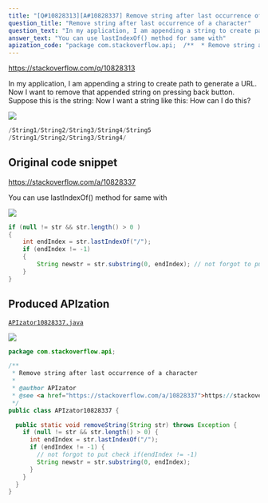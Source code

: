 ```yaml
---
title: "[Q#10828313][A#10828337] Remove string after last occurrence of a character"
question_title: "Remove string after last occurrence of a character"
question_text: "In my application, I am appending a string to create path to generate a URL. Now I want to remove that appended string on pressing back button. Suppose this is the string: Now I want a string like this: How can I do this?"
answer_text: "You can use lastIndexOf() method for same with"
apization_code: "package com.stackoverflow.api;  /**  * Remove string after last occurrence of a character  *  * @author APIzator  * @see <a href=\"https://stackoverflow.com/a/10828337\">https://stackoverflow.com/a/10828337</a>  */ public class APIzator10828337 {    public static void removeString(String str) throws Exception {     if (null != str && str.length() > 0) {       int endIndex = str.lastIndexOf(\"/\");       if (endIndex != -1) {         // not forgot to put check if(endIndex != -1)         String newstr = str.substring(0, endIndex);       }     }   } }"
---
```


https://stackoverflow.com/q/10828313

In my application, I am appending a string to create path to generate a URL. Now I want to remove that appended string on pressing back button.
Suppose this is the string:
Now I want a string like this:
How can I do this?


<div class="code-logo"><img src="/stackoverflow.png" /></div>

```java
/String1/String2/String3/String4/String5
/String1/String2/String3/String4/
```


## Original code snippet

https://stackoverflow.com/a/10828337

You can use lastIndexOf() method for same with

<div class="code-logo"><img src="/stackoverflow.png" /></div>

```java
if (null != str && str.length() > 0 )
{
    int endIndex = str.lastIndexOf("/");
    if (endIndex != -1)  
    {
        String newstr = str.substring(0, endIndex); // not forgot to put check if(endIndex != -1)
    }
}
```

## Produced APIzation

[`APIzator10828337.java`](https://github.com/blind-papers/apization-temp-data/raw/main/search/APIzator10828337.java)

<div class="code-logo"><img src="/apizator.png" /></div>

```java
package com.stackoverflow.api;

/**
 * Remove string after last occurrence of a character
 *
 * @author APIzator
 * @see <a href="https://stackoverflow.com/a/10828337">https://stackoverflow.com/a/10828337</a>
 */
public class APIzator10828337 {

  public static void removeString(String str) throws Exception {
    if (null != str && str.length() > 0) {
      int endIndex = str.lastIndexOf("/");
      if (endIndex != -1) {
        // not forgot to put check if(endIndex != -1)
        String newstr = str.substring(0, endIndex);
      }
    }
  }
}

```